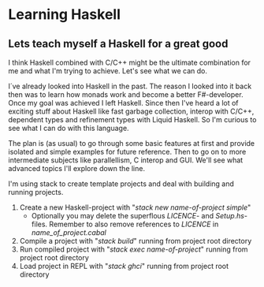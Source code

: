 # Learning Haskell
## Lets teach myself a Haskell for a great good

I think Haskell combined with C/C++ might be the ultimate combination for me and what I'm trying to achieve. Let's see what we can do.

I´ve already looked into Haskell in the past. The reason I looked into it back then was to learn how monads work and become a better F#-developer. Once my goal was achieved I left Haskell. Since then I've heard a lot of exciting stuff about Haskell like fast garbage collection, interop with C/C++, dependent types and refinement types with Liquid Haskell. So I'm curious to see what I can do with this language.

The plan is (as usual) to go through some basic features at first and provide isolated and simple examples for future reference. Then to go on to more intermediate subjects like parallellism, C interop and GUI. We'll see what advanced topics I'll explore down the line.

I'm using stack to create template projects and deal with building and running projects.
1. Create a new Haskell-project with "_stack new name-of-project simple_"
    * Optionally you may delete the superflous _LICENCE_- and _Setup.hs_-files. Remember to also remove references to _LICENCE_ in _name_of_project.cabal_
0. Compile a project with "_stack build_" running from project root directory
0. Run compiled project with "_stack exec name-of-project_" running from project root directory
0. Load project in REPL with "_stack ghci_" running from project root directory
